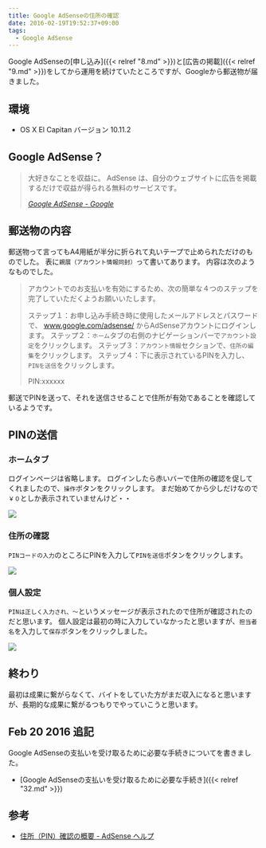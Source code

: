 ```yaml
---
title: Google AdSenseの住所の確認
date: 2016-02-19T19:52:37+09:00
tags:
  - Google AdSense
---
```


Google AdSenseの[申し込み]({{< relref "8.md" >}})と[広告の掲載]({{< relref "9.md" >}})をしてから運用を続けていたところですが、Googleから郵送物が届きました。

<!-- more -->

## 環境

* OS X El Capitan バージョン 10.11.2

## Google AdSense？

> 大好きなことを収益に。
AdSense は、自分のウェブサイトに広告を掲載するだけで収益が得られる無料のサービスです。
>
> <cite>[Google AdSense - Google](https://www.google.co.jp/intl/ja/adsense/start/#?modal_active=none)</cite>

## 郵送物の内容

郵送物って言ってもA4用紙が半分に折られて丸いテープで止められただけのものでした。
表に`親展（アカウント情報同封）`って書いてあります。
内容は次のようなものでした。

> アカウントでのお支払いを有効にするため、次の簡単な４つのステップを完了していただくようお願いいたします。
>
> ステップ１：お申し込み手続き時に使用したメールアドレスとパスワードで、 www.google.com/adsense/ からAdSenseアカウントにログインします。
> ステップ２：`ホーム`タブの右側のナビゲーションバーで`アカウント設定`をクリックします。
> ステップ３：`アカウント情報`セクションで、`住所の編集`をクリックします。
> ステップ４：下に表示されているPINを入力し、`PINを送信`をクリックします。
>
> PIN:xxxxxx

郵送でPINを送って、それを送信させることで住所が有効であることを確認しているようです。

## PINの送信

### ホームタブ

ログインページは省略します。
ログインしたら赤いバーで住所の確認を促してくれましたので、`操作`ボタンをクリックします。
まだ始めてから少しだけなので`￥０`としか表示されていませんけど・・

![](/img/31-01.png)

### 住所の確認

`PINコードの入力`のところにPINを入力して`PINを送信`ボタンをクリックします。

![](/img/31-02.png)

### 個人設定

`PINは正しく入力され、〜`というメッセージが表示されたので住所が確認されたのだと思います。
個人設定は最初の時に入力していなかったと思いますが、`担当者名`を入力して`保存`ボタンをクリックしました。

![](/img/31-03.png)

## 終わり

最初は成果に繋がらなくて、バイトをしていた方がまだ収入になると思いますが、長期的な成果に繋がるつもりでやっていこうと思います。

## Feb 20 2016 追記

Google AdSenseの支払いを受け取るために必要な手続きについてを書きました。

* [Google AdSenseの支払いを受け取るために必要な手続き]({{< relref "32.md" >}})

## 参考

* [住所（PIN）確認の概要 - AdSense ヘルプ](https://support.google.com/adsense/answer/157667?hl=ja)
